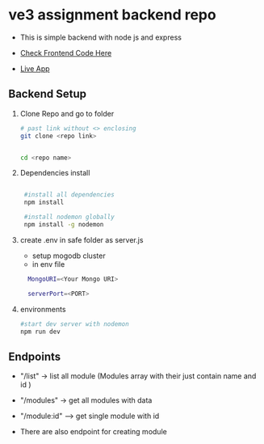 # ve3 assignment backend repo

- This is simple backend with node js and express

- [Check Frontend Code Here](https://github.com/CODE-Y02/ve3-assignment-react/)

- [Live App](https://ve3.onrender.com/)

## Backend Setup

1.  Clone Repo and go to folder

    ```bash
    # past link without <> enclosing
    git clone <repo link>


    cd <repo name>
    ```

2.  Dependencies install

    ```bash

     #install all dependencies
     npm install

     #install nodemon globally
     npm install -g nodemon

    ```

3.  create .env in safe folder as server.js

    - setup mogodb cluster
    - in env file

    ```bash
      MongoURI=<Your Mongo URI>

      serverPort=<PORT>
    ```

4.  environments
    ```bash
    #start dev server with nodemon
    npm run dev
    ```

## Endpoints

- "/list" -> list all module (Modules array with their just contain name and id )

- "/modules" -> get all modules with data

- "/module:id" --> get single module with id

- There are also endpoint for creating module
